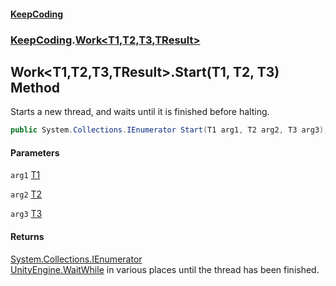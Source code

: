 #### [KeepCoding](index.md 'index')
### [KeepCoding](KeepCoding.md 'KeepCoding').[Work&lt;T1,T2,T3,TResult&gt;](Work.T1.T2.T3.TResult..md 'KeepCoding.Work&lt;T1,T2,T3,TResult&gt;')
## Work&lt;T1,T2,T3,TResult&gt;.Start(T1, T2, T3) Method
Starts a new thread, and waits until it is finished before halting.  
```csharp
public System.Collections.IEnumerator Start(T1 arg1, T2 arg2, T3 arg3);
```
#### Parameters
<a name='KeepCoding.Work.T1.T2.T3.TResult..Start(T1.T2.T3).arg1'></a>
`arg1` [T1](Work.T1.T2.T3.TResult..md#KeepCoding.Work.T1.T2.T3.TResult..T1 'KeepCoding.Work&lt;T1,T2,T3,TResult&gt;.T1')  
  
<a name='KeepCoding.Work.T1.T2.T3.TResult..Start(T1.T2.T3).arg2'></a>
`arg2` [T2](Work.T1.T2.T3.TResult..md#KeepCoding.Work.T1.T2.T3.TResult..T2 'KeepCoding.Work&lt;T1,T2,T3,TResult&gt;.T2')  
  
<a name='KeepCoding.Work.T1.T2.T3.TResult..Start(T1.T2.T3).arg3'></a>
`arg3` [T3](Work.T1.T2.T3.TResult..md#KeepCoding.Work.T1.T2.T3.TResult..T3 'KeepCoding.Work&lt;T1,T2,T3,TResult&gt;.T3')  
  
#### Returns
[System.Collections.IEnumerator](https://docs.microsoft.com/en-us/dotnet/api/System.Collections.IEnumerator 'System.Collections.IEnumerator')  
[UnityEngine.WaitWhile](https://docs.microsoft.com/en-us/dotnet/api/UnityEngine.WaitWhile 'UnityEngine.WaitWhile') in various places until the thread has been finished.
